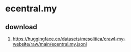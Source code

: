 # ecentral.my

## download

1. https://huggingface.co/datasets/mesolitica/crawl-my-website/raw/main/ecentral.my.jsonl